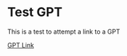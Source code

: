 # Test GPT

This is a test to attempt a link to a GPT

[GPT Link](https://chatgpt.com/share/67be6396-4304-8009-9dab-60aa5dfd25ac)
